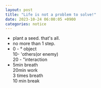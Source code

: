 ```yaml
---
layout: post
title: "Life is not a problem to solve!"
date: 2023-10-24 06:00:05 +0900
categories: notice
---
```


- plant a seed. that's all.
- no more than 1 step.
- 0 - ° object<br> 10- 'others(or enemy) <br>20 - "interaction
- 5min breath <br> 20min work <br> 3 times breath <br> 10 min break

[jekyll-gh]: https://github.com/jekyll/jekyll
